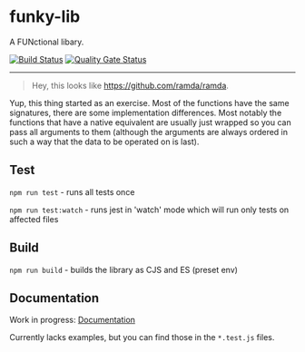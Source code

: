 # funky-lib

A FUNctional libary.

[![Build Status](https://travis-ci.com/stygian91/funky-lib.svg?branch=master)](https://app.travis-ci.com/github/stygian91/funky-lib)
[![Quality Gate Status](https://sonarcloud.io/api/project_badges/measure?project=stygian91_funky-lib&metric=alert_status)](https://sonarcloud.io/dashboard?id=stygian91_funky-lib)

---

> Hey, this looks like https://github.com/ramda/ramda.

Yup, this thing started as an exercise. Most of the functions have the same signatures, there are some implementation differences. Most notably the functions that have a native equivalent are usually just wrapped so you can pass all arguments to them (although the arguments are always ordered in such a way that the data to be operated on is last).

## Test

`npm run test` - runs all tests once

`npm run test:watch` - runs jest in 'watch' mode which will run only tests on affected files

## Build

`npm run build` - builds the library as CJS and ES (preset env)

## Documentation

Work in progress: [Documentation](https://stygian91.github.io/global.html)

Currently lacks examples, but you can find those in the `*.test.js` files.
